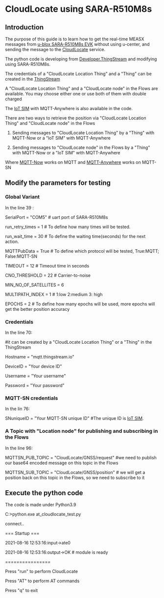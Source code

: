 # CloudLocate using SARA-R510M8s
## Introduction 
The purpose of this guide is to learn how to get  the real-time MEASX messages from [u-blox SARA-R510M8s EVK](https://www.u-blox.com/en/product/evk-r5) without using u-center, and sending the message to the [CloudLocate](https://www.u-blox.com/en/product/cloudlocate) service.

The python code is developing from [Developer.ThingStream](https://developer.thingstream.io/guides/location-services/cloudlocate-getting-started/getting-real-time-measx-messages-from-gnss#h.zi36djdj2y43) and modifying using SARA-R510M8s.

The credentials of a "CloudLocate Location Thing" and a "Thing" can be created in the [ThingStream](https://www.u-blox.com/en/product/thingstream)

A "CloudLocate Location Thing" and a "CloudLocate node" in the Flows are available. You may choose either one or use both of them with double charged

The [IoT SIM](https://www.u-blox.com/en/product/iot-sim-card) with MQTT-Anywhere is also available in the code.

There are two ways to retrieve the position via "CloudLocate Location Thing" and "CloudLocate node" in the Flows

1. Sending messages to "CloudLocate Location Thing" by a "Thing" with MQTT-Now or a "IoT SIM" with MQTT-Anywhere

2. Sending messages to "CloudLocate node" in the Flows by a "Thing" with MQTT-Now or a "IoT SIM" with MQTT-Anywhere

Where [MQTT-Now](https://www.u-blox.com/en/product/mqtt-now) works on MQTT and [MQTT-Anywhere](https://www.u-blox.com/en/product/mqtt-anywhere) works on MQTT-SN

## Modify the parameters for testing
### Global Variant
In the line 39 : 

SerialPort = "COM5"  # uart port of SARA-R510M8s 

run_retry_times = 1  # To define how many times will be tested.

run_wait_time = 30  # To define the waiting time(seconds) for the next action.

MQTTPubData = True # To define which protocol will be tested, True:MQTT; False:MQTT-SN

TIMEOUT = 12 # Timeout time in seconds

CNO_THRESHOLD = 22 # Carrier-to-noise

MIN_NO_OF_SATELLITES = 6

MULTIPATH_INDEX = 1 # 1:low 2:medium 3: high

EPOCHS = 2 # To define how many epochs will be used, more epochs will get the better position accuracy 

### Credentials
In the line 70:  

#it can be created by a "CloudLocate Location Thing" or a "Thing" in the ThingStream

Hostname = "mqtt.thingstream.io" 

DeviceID = "Your device ID"

Username = "Your username"

Password = "Your password" 


### MQTT-SN credentials
In the lin 76:

SNuniqueID = "Your MQTT-SN unique ID"  #The unique ID is [IoT SIM](https://www.u-blox.com/en/product/iot-sim-card).

### A Topic with "Location node" for publishing and subscribing in the Flows
In the line 96:

MQTTSN_PUB_TOPIC = "CloudLocate/GNSS/request"  #we need to publish our base64 encoded message on this topic in the Flows

MQTTSN_SUB_TOPIC = "CloudLocate/GNSS/position"  # we will get a position back on this topic in the Flows, so we need to subscribe to it

## Execute the python code
The code is made under Python3.9

C:\>python.exe at_cloudlocate_test.py

connect..

=== Startup ===

2021-08-16 12:53:16:input->ate0

2021-08-16 12:53:16:output->OK  # module is ready

================

Press "run" to perform CloudLocate

Press "AT" to perform AT commands

Press "q" to exit
